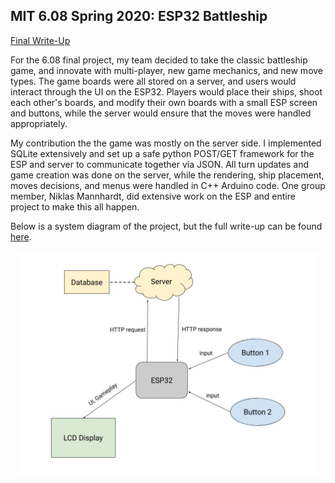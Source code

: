 ## MIT 6.08 Spring 2020: ESP32 Battleship

[Final Write-Up](../images/608_game/Final-Write-up.html)

For the 6.08 final project, my team decided to take the classic battleship game, and innovate with multi-player, new game mechanics, and new move types.  The game boards were all stored on a server, and users would interact through the UI on the ESP32.  Players would place their ships, shoot each other's boards, and modify their own boards with a small ESP screen and buttons, while the server would ensure that the moves were handled appropriately.  

My contribution the the game was mostly on the server side.  I implemented SQLite extensively and set up a safe python POST/GET framework for the ESP and server to communicate together via JSON.  All turn updates and game creation was done on the server, while the rendering, ship placement, moves decisions, and menus were handled in C++ Arduino code.  One group member, Niklas Mannhardt, did extensive work on the ESP and entire project to make this all happen.

Below is a system diagram of the project, but the full write-up can be found [here](../images/608_game/Final-Write-up.html).

<center>
    <img src="../images/608_game/system_diagram.jpg" width=600rem style="margin-bottom: 1rem; max-width: 95%">
</center>